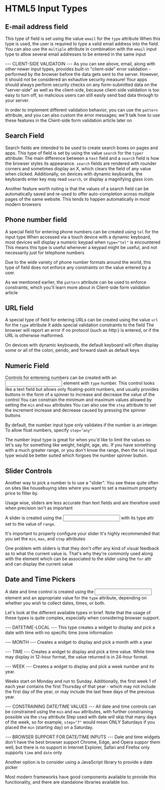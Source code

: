 # HTML5 Input Types #

## E-mail address field ##
This type of field is set using the value `email` for the `type` attribute
  When this type is used, the user is required to type a valid email address into the field. 
  You can also use the `multiple` attribute in combination with the `email` input type to allow several email addresses to be entered in the same input

--- CLIENT-SIDE VALIDATOIN ---
As you can see above, email, along with other newer input types, provides built-in "client-side" error validation - performed by the browser before the data gets sent to the server.
  However, it should not be considered an exhautive security measure!
  Your apps should always perform security checks on any form-submitted data on the "server-side" as well as the client-side, because client-side validation is too easy to turn off, so malicious users can still easily send bad data through to your server.

In order to implement different validation behavior, you can use the `pattern` attribute, and you can also custom the error messages; we'll talk how to use these features in the Client-side form validation article later on

## Search Field ##
Search fields are intended to be used to create search boxes on pages and apps. This type of field is set by using the value `search` for the `typer` attribute:
  The main difference between a `text` field and a `search` field is how the browser styles its appearance.
  `search` fields are rendered with rounder corners and sometimes display an X, which clears the field of any value when clicked.
  Additionally, on devices with dynamic keyboards, the keyboards enter key may read `search`, or display a magnifying glass icon. 

Another feature worth noting is that the values of a search field can be automatically saved and re-used to offer auto-completion across multiple pages of the same website. 
  This tends to happen automatically in most modern browsers

## Phone number field ##
A special field for entering phone numbers can be created using `tel` for the input type
  When accessed via a touch device with a dynamic keyboard, most devices will display a numeric keypad when `type="tel"` is encountered
  This means this type is useful whenever a keypad might be useful, and not necessarily just for telephone numbers

Due to the wide variety of phone number formats around the world, this type of field does not enforce any constraints on the value entered by a user. 

As we mentioned earlier, the `pattern` attribute can be used to enforce constraints, which you'll learn more about in Client-side form validation article

## URL field ##
A special type of field for entering URLs can be created using the value `url` for the `type` attribute
  It adds special validation constraints to the field
  The browser will report an error if no protocol (such as http:) is entered, or if the URL is otherwise malformed.

On devices with dynamic keyboards, the default keyboard will often display some or all of the colon, perido, and forward slash as default keys

## Numeric Field ##
Controls for entereing numbers can be created with an <input> element with `type` number. 
  This control looks like a text field but allows only floating-point numbers, and usually provides buttons in the form of a spinner to increase and decrease the value of the control
  You can constrain the minimum and maximum values allowed by setting the `min` and `max` attributes
  You can also use the `step` attribute to set the increment increase and decrease caused by pressing the spinner buttons

By default, the number input type only validates if the number is an integer.
  To allow float numbers, specify `step="any"`

The number input type is great for when you'd like to limit the values so let's say for something like weight, height, age, etc. If you have something with a much greater range, or you don't know the range, then the `tel` input type would be better suited which forgoes the number spinner button.

## Slider Controls ##
Another way to pick a number is to use a "slider". 
  You see these quite often on sites like housebuying sites where you want to set a maximum property price to filter by.

Usage wise, sliders are less accurate than text fields and are therefore used when precision isn't as important

A slider is created using the <input> with its type attr set to the value of `range`.

It's important to properly configure your slider
  It's highly recommended that you set the `min`, `max`, and `step` attributes

One problem with sliders is that they don't offer any kind of visual feedback as to what the current value is.
  That's why they're commonly used along with the <output> element which can be associated to the slider using the `for` attr and can display the current value

## Date and Time Pickers ##
A date and time control is created using the <input> element and an appropriate value for the `type` attribute, depending on whether you wish to collect dates, times, or both.

Let's look at the different available types in brief. Note that the usage of these types is quite complex, especially when considering browser support.

--- DATETIME-LOCAL ---
This type creates a widget to display and pick a date with time with no specific time zone information

--- MONTH ---
Creates a widget to display and pick a month with a year

--- TIME ---
Creates a widget to display and pick a time value. While time may display in 12-hour format, the value returned is in 24-hour format.

--- WEEK ---
Creates a widget to display and pick a week number and its year.

Weeks start on Monday and run to Sunday. Additionally, the first week 1 of each year contains the first Thursday of that year - which may not include the first day of the year, or may include the last fewe days of the previous year.

--- CONSTRAINING DATE/TIME VALUES ---
All date and time controls can be constrained using the `min` and `max` attributes, with further constraining possible via the `step` attribute
  Step used with date will skip that many days of the week, so for example, `step="7"` would mean ONLY Saturdays if you placed the `min` (starting day) on a Saturday.

--- BROWSER SUPPORT FOR DATE/TIME INPUTS --- 
Date and time widgets don't have the best browser support
  Chrome, Edge, and Opera suppor them well, but there is no support in Internet Explorer, Safari and Firefox only supports `time` and `date` only

Another option is to consider using a JavaScript library to provide a date picker

Most modern frameworks have good components available to provide this functionality, and there are standalone libraries available too.